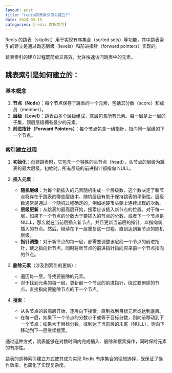 ```yaml
---
layout: post
title: "redis跳表索引怎么建立?"
date: 2024-03-15
categories: [redis 数据类型]
---
```

Redis 的跳表（skiplist）用于实现有序集合（sorted sets）等功能，其中跳表索引的建立是通过动态层级（levels）和前进指针（forward pointers）实现的。

跳表索引的建立过程既简单又高效，允许快速访问跳表中的元素。

## 跳表索引是如何建立的：

### 基本概念

1. **节点（Node）**：每个节点保存了跳表的一个元素，包括其分数（score）和成员（member）。
2. **层级（Level）**：跳表由多个层级组成，底层包含所有元素。每一层是上一层的子集，顶层层级拥有最少的元素。
3. **前进指针（Forward Pointers）**：每个节点包含一组指针，指向同一层级的下一个节点。

### 索引建立过程

1. **初始化**：创建跳表时，它包含一个特殊的头节点（head），头节点的层级为跳表的最大层级。初始时，所有层级的前进指针都指向 NULL。

2. **插入元素**：
   - **随机层级**：为每个新插入的元素随机生成一个层级数，这个数决定了新节点将存在于跳表的哪些层级中。随机层级有助于保持跳表的平衡性。层级数通常是通过一个随机过程确定的，例如抛硬币头朝上连续出现的次数。
   - **层级更新**：从跳表的最高层开始，搜索应该插入新节点的位置。对于每一层，如果下一个节点的分数大于要插入的节点的分数，或者下一个节点是 NULL，那么就在当前层插入新节点，并且更新当前层的指针，以指向新插入的节点。然后，继续在下一层重复这一过程，直到达到新节点的随机层级。
   - **指针调整**：对于新节点的每一层，都需要调整该层前一个节点的前进指针，使之指向新节点，同时将新节点的前进指针指向原来前一个节点指向的节点。

3. **删除元素**（涉及到索引的更新）：
   - 遍历每一层，寻找要删除的元素。
   - 对于找到元素的每一层，更新前一个节点的前进指针，绕过要删除的节点，直接指向要删除节点的下一个节点。

4. **搜索**：
   - 从头节点的最高层开始，逐层向下搜索，直到找到目标元素或达到底层。
   - 在每一层，如果下一个节点的分数小于或等于目标分数，则向前移动到下一个节点；如果大于目标分数，或到达了当前层的末尾（NULL），则向下移动到下一层继续搜索。

通过这种方式，跳表能够在对数时间内完成插入、删除和搜索操作，同时保持元素的有序性。

跳表的这种索引建立方式使其成为实现 Redis 有序集合的理想选择，既保证了操作效率，也简化了实现复杂度。



